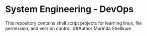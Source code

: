 # System Engineering - DevOps

This repository contains shell script projects for learning linux, file permission, and version control.
##Author
Murinda Shellique
